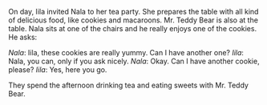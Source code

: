 On day, Iila invited Nala to her tea party. She prepares the table with all kind
of delicious food, like cookies and macaroons. Mr. Teddy Bear is also at the
table. Nala sits at one of the chairs and he really enjoys one of the cookies. He
asks:

_Nala_: Iila, these cookies are really yummy. Can I have another one?
_Iila_: Nala, you can, only if you ask nicely.
_Nala_: Okay. Can I have another cookie, please?
_Iila_: Yes, here you go.

They spend the afternoon drinking tea and eating sweets with Mr. Teddy Bear.
